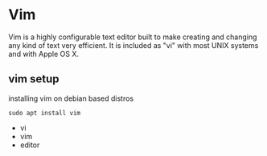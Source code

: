 # Vim

Vim is a highly configurable text editor built to make creating and changing any kind of text very efficient. It is included as "vi" with most UNIX systems and with Apple OS X.

## vim setup
installing vim on debian based distros
```
sudo apt install vim
```

- vi
- vim
- editor